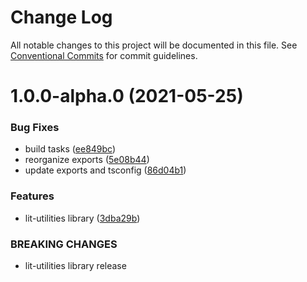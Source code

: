 # Change Log

All notable changes to this project will be documented in this file.
See [Conventional Commits](https://conventionalcommits.org) for commit guidelines.

# 1.0.0-alpha.0 (2021-05-25)


### Bug Fixes

* build tasks ([ee849bc](https://github.com/uxland/lit/commit/ee849bc2214a849a43d7c77fdefd1d1c43c130cc))
* reorganize exports ([5e08b44](https://github.com/uxland/lit/commit/5e08b44998179d4801ee679d03735eca90bcd9e1))
* update exports and tsconfig ([86d04b1](https://github.com/uxland/lit/commit/86d04b1a86be5bb25ae795a1154dc4de277e0fe7))


### Features

* lit-utilities library ([3dba29b](https://github.com/uxland/lit/commit/3dba29b0d0c1b6f5c1a56e00494a176a94a55299))


### BREAKING CHANGES

* lit-utilities library release
